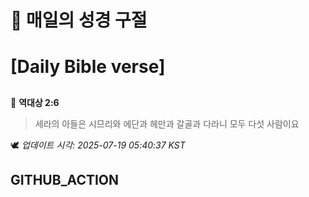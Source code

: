 # 🙏 매일의 성경 구절
# [Daily Bible verse]
##
<!-- START_BIBLE_VERSE -->
📖 **역대상 2:6**
> 세라의 아들은 시므리와 에단과 헤만과 갈골과 다라니 모두 다섯 사람이요

🕊️ _업데이트 시각: 2025-07-19 05:40:37 KST_
  <!-- END_BIBLE_VERSE -->
## GITHUB_ACTION
